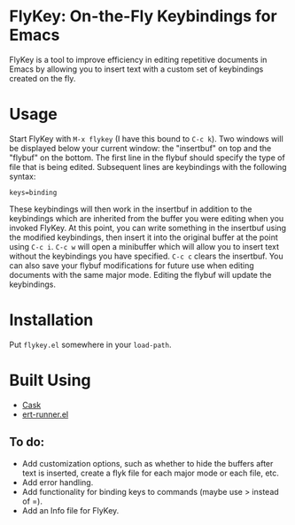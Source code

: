 # FlyKey: On-the-Fly Keybindings for Emacs

FlyKey is a tool to improve efficiency in editing repetitive documents
in Emacs by allowing you to insert text with a custom set of
keybindings created on the fly.

# Usage

Start FlyKey with `M-x flykey` (I have this bound to `C-c k`). Two
windows will be displayed below your current window: the "insertbuf"
on top and the "flybuf" on the bottom. The first line in the flybuf
should specify the type of file that is being edited. Subsequent lines
are keybindings with the following syntax:

`keys=binding`

These keybindings will then work in the insertbuf in addition to the
keybindings which are inherited from the buffer you were editing when
you invoked FlyKey. At this point, you can write something in the
insertbuf using the modified keybindings, then insert it into the
original buffer at the point using `C-c i`. `C-c w` will open a
minibuffer which will allow you to insert text without the keybindings
you have specified. `C-c c` clears the insertbuf. You can also save
your flybuf modifications for future use when editing documents with
the same major mode. Editing the flybuf will update the keybindings.

# Installation
Put `flykey.el` somewhere in your `load-path`.

# Built Using
* [Cask](https://cask.readthedocs.io/en/latest/)
* [ert-runner.el](https://github.com/rejeep/ert-runner.el)

## To do:
* Add customization options, such as whether to hide the buffers after
text is inserted, create a flyk file for each major mode or each file,
etc.
* Add error handling.
* Add functionality for binding keys to commands (maybe use > instead of =).
* Add an Info file for FlyKey.
